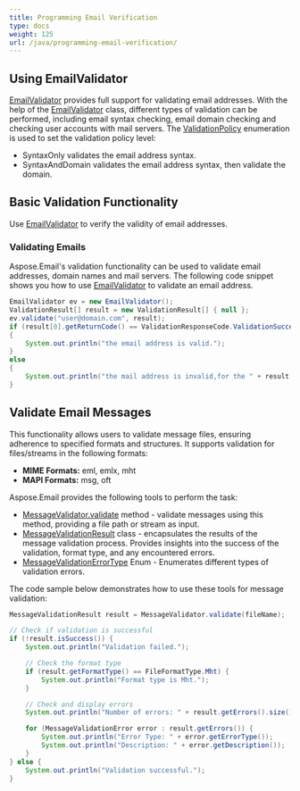 ```yaml
---
title: Programming Email Verification
type: docs
weight: 125
url: /java/programming-email-verification/
---
```



## **Using EmailValidator**
[EmailValidator](https://apireference.aspose.com/email/java/com.aspose.email/EmailValidator) provides full support for validating email addresses. With the help of the [EmailValidator](https://apireference.aspose.com/email/java/com.aspose.email/EmailValidator) class, different types of validation can be performed, including email syntax checking, email domain checking and checking user accounts with mail servers. The [ValidationPolicy](https://apireference.aspose.com/email/java/com.aspose.email/ValidationPolicy) enumeration is used to set the validation policy level:

- SyntaxOnly validates the email address syntax.
- SyntaxAndDomain validates the email address syntax, then validate the domain.
## **Basic Validation Functionality**
Use [EmailValidator](https://apireference.aspose.com/email/java/com.aspose.email/EmailValidator) to verify the validity of email addresses.
### **Validating Emails**
Aspose.Email's validation functionality can be used to validate email addresses, domain names and mail servers. The following code snippet shows you how to use [EmailValidator](https://apireference.aspose.com/email/java/com.aspose.email/EmailValidator) to validate an email address.


~~~Java
EmailValidator ev = new EmailValidator();
ValidationResult[] result = new ValidationResult[] { null };
ev.validate("user@domain.com", result);
if (result[0].getReturnCode() == ValidationResponseCode.ValidationSuccess)
{
    System.out.println("the email address is valid.");
}
else
{
    System.out.println("the mail address is invalid,for the " + result[0].getMessage());
}
~~~
## **Validate Email Messages**

This functionality allows users to validate message files, ensuring adherence to specified formats and structures. It supports validation for files/streams in the following formats:

- **MIME Formats:** eml, emlx, mht
- **MAPI Formats:** msg, oft

Aspose.Email provides the following tools to perform the task:

- [MessageValidator.validate](https://reference.aspose.com/email/java/com.aspose.email/messagevalidator/#validate-java.lang.String-) method - validate messages using this method, providing a file path or stream as input.
- [MessageValidationResult](https://reference.aspose.com/email/java/com.aspose.email/messagevalidationresult/) class - encapsulates the results of the message validation process. Provides insights into the success of the validation, format type, and any encountered errors.
- [MessageValidationErrorType](https://reference.aspose.com/email/java/com.aspose.email/messagevalidationerrortype/) Enum - Enumerates different types of validation errors.

The code sample below demonstrates how to use these tools for message validation:

```java
MessageValidationResult result = MessageValidator.validate(fileName);

// Check if validation is successful
if (!result.isSuccess()) {
    System.out.println("Validation failed.");

    // Check the format type
    if (result.getFormatType() == FileFormatType.Mht) {
        System.out.println("Format type is Mht.");
    }

    // Check and display errors
    System.out.println("Number of errors: " + result.getErrors().size());

    for (MessageValidationError error : result.getErrors()) {
        System.out.println("Error Type: " + error.getErrorType());
        System.out.println("Description: " + error.getDescription());
    }
} else {
    System.out.println("Validation successful.");
}
```
